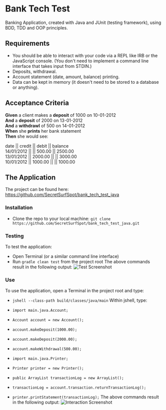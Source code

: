 # Bank Tech Test

Banking Application, created with Java and JUnit (testing framework), using BDD, TDD and OOP principles.

## Requirements

- You should be able to interact with your code via a REPL like IRB or the JavaScript console. (You don't need to implement a command line interface that takes input from STDIN.)
- Deposits, withdrawal.
- Account statement (date, amount, balance) printing.
- Data can be kept in memory (it doesn't need to be stored to a database or anything).

## Acceptance Criteria

**Given** a client makes a **deposit** of 1000 on 10-01-2012 <br />
**And** a **deposit** of 2000 on 13-01-2012 <br />
**And** a **withdrawl** of 500 on 14-01-2012 <br />
**When** she **prints** her bank statement <br />
**Then** she would see: <br />

date || credit || debit || balance <br />
14/01/2012 || || 500.00 || 2500.00 <br />
13/01/2012 || 2000.00 || || 3000.00 <br />
10/01/2012 || 1000.00 || || 1000.00 <br />

## The Application

The project can be found here:
https://github.com/SecretSurfSpot/bank_tech_test_java

### Installation
- Clone the repo to your local machine:
`git clone https://github.com/SecretSurfSpot/bank_tech_test_java.git`

### Testing
To test the application:
- Open Terminal (or a similar command line interface)
- Run `gradle clean test` from the project root
The above commands result in the following output:
![Test Screenshot](https://github.com/SecretSurfSpot/bank_tech_test_java/blob/master/images/.png)

### Use
To use the application, open a Terminal in the project root and type:
- `jshell --class-path build/classes/java/main`
Within jshell, type:
- `import main.java.Account;`
- `Account account = new Account();`
- `account.makeDeposit(1000.00);`
- `account.makeDeposit(2000.00);`
- `account.makeWithdrawal(500.00);`


- `import main.java.Printer;`
- `Printer printer = new Printer();`
- `public ArrayList transactionLog = new ArrayList();`
- `transactionLog = account.transaction.returnTransactionLog();`
- `printer.printStatement(transactionLog);`
The above commands result in the following output:
![Interaction Screenshot](https://github.com/SecretSurfSpot/bank_tech_test_java/blob/master/images/.png)
